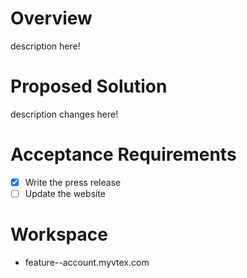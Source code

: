 # Overview

description here!

# Proposed Solution

description changes here!
# Acceptance Requirements

- [x] Write the press release
- [ ] Update the website

# Workspace

- feature--account.myvtex.com